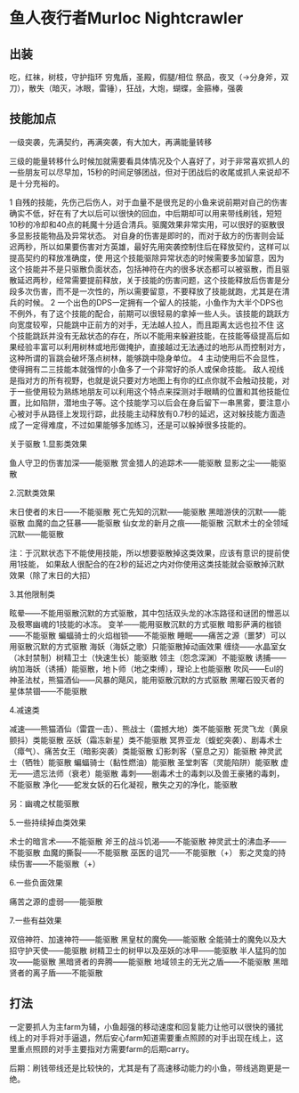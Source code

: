 # 鱼人夜行者Murloc Nightcrawler

## 出装
吃，红袜，树枝，守护指环
穷鬼盾，圣殿，假腿/相位
祭品，夜叉（->分身斧，双刀），散失（暗灭，冰眼，雷锤），狂战，大炮，蝴蝶，金箍棒，强袭

## 技能加点
一级突袭，先满契约，再满突袭，有大加大，再满能量转移

三级的能量转移什么时候加就需要看具体情况及个人喜好了，对于非常喜欢抓人的一些朋友可以尽早加，15秒的时间足够团战，但对于团战后的收尾或抓人来说却不是十分充裕的。

1 自残的技能，先伤己后伤人，对于血量不是很充足的小鱼来说前期对自己的伤害确实不低，好在有了大以后可以很快的回血，中后期却可以用来带线刷钱，短短10秒的冷却和40点的耗魔十分适合清兵。驱魔效果非常实用，可以很好的驱散很多显影技能物品及异常状态。
对自身的伤害是即时的，而对于敌方的伤害则会延迟两秒，所以如果要伤害对方英雄，最好先用突袭控制住后在释放契约，这样可以提高契约的释放准确度，使
用这个技能驱除异常状态的时候需要多加留意，因为这个技能并不是只驱散负面状态，包括神符在内的很多状态都可以被驱散，而且驱散延迟两秒，经常需要提前释放，关于技能的伤害问题，这个技能释放后伤害是分段多次伤害，而不是一次性的，所以需要留意，不要释放了技能就跑，尤其是在清兵的时候。
2 一个出色的DPS一定拥有一个留人的技能，小鱼作为大半个DPS也不例外，有了这个技能的配合，前期可以很轻易的拿掉一些人头。该技能的跳跃方向宽度较窄，只能跳中正前方的对手，无法越人拉人，而且距离太远也拉不住
这个技能跳跃并没有无敌状态的存在，所以不能用来躲避技能，在技能等级提高后如果经验丰富可以利用树林或地形做掩护，直接越过无法通过的地形从而控制对方，这种所谓的盲跳会破坏落点树林，能够跳中隐身单位。
4 主动使用后不会显性，使得拥有二三技能本就强悍的小鱼多了一个非常好的杀人或保命技能。
敌人视线是指对方的所有视野，也就是说只要对方地图上有你的红点你就不会触动技能，对于一些使用较为熟练地朋友可以利用这个特点来探测对手眼睛的位置和其他技能位置，比如陷阱，潜地虫子等。这个技能学习以后会在身后留下一串黑雾，要注意小心被对手从路径上发现行踪，此技能主动释放有0.7秒的延迟，这对躲技能方面造成了一定得难度，不过如果能够多加练习，还是可以躲掉很多技能的。

关于驱散
1.显影类效果

鱼人守卫的伤害加深——能驱散
赏金猎人的追踪术——能驱散
显影之尘——能驱散

2.沉默类效果

末日使者的末日——不能驱散
死亡先知的沉默——能驱散
黑暗游侠的沉默——能驱散
血魔的血之狂暴——能驱散
仙女龙的新月之痕——能驱散
沉默术士的全领域沉默——能驱散

注：于沉默状态下不能使用技能，所以想要驱散掉这类效果，应该有意识的提前使用1技能，
如果敌人很配合的在2秒的延迟之内对你使用这类技能就会驱散掉沉默效果（除了末日的大招）

3.其他限制类

眩晕——不能用驱散沉默的方式驱散，其中包括双头龙的冰冻路径和谜团的憎恶以及极寒幽魂的1技能的冰冻。
变羊——能用驱散沉默的方式驱散
暗影萨满的枷锁——不能驱散
蝙蝠骑士的火焰枷锁——不能驱散
睡眠——痛苦之源（噩梦）可以用驱散沉默的方式驱散
海妖（海妖之歌）只能驱散掉动画效果
缠绕——水晶室女（冰封禁制）树精卫士（快速生长）能驱散
领主（怨念深渊）不能驱散
诱捕——纳加海妖（诱捕）能驱散，地卜师（地之束缚），理论上也能驱散
吹风——Eul的神圣法杖，熊猫酒仙——风暴的飓风，能用驱散沉默的方式驱散
黑曜石毁灭者的星体禁锢——不能驱散

4.减速类

减速——熊猫酒仙（雷霆一击）、熊战士（震撼大地）类不能驱散
死灵飞龙（黄泉颤抖）类能驱散
巫妖（霜冻新星）类不能驱散
冥界亚龙（蝮蛇突袭）、剧毒术士（瘴气）、痛苦女王（暗影突袭）类能驱散
幻影刺客（窒息之刃）能驱散
神灵武士（牺牲）能驱散
蝙蝠骑士（黏性燃油）能驱散
圣堂刺客（灵能陷阱）能驱散
虚无——遗忘法师（衰老）能驱散
毒刺——剧毒术士的毒刺以及兽王豪猪的毒刺，不能驱散
净化——蛇发女妖的石化凝视，散失之刃的净化，能驱散

另：幽魂之杖能驱散

5.一些持续掉血类效果

术士的暗言术——不能驱散
斧王的战斗饥渴——不能驱散
神灵武士的沸血矛——不能驱散
血魔的撕裂——不能驱散
巫医的诅咒——不能驱散（+）
影之灵龛的持续伤害——不能驱散（+）

6.一些负面效果

痛苦之源的虚弱——能驱散

7.一些有益效果

双倍神符、加速神符——能驱散
黑皇杖的魔免——能驱散
全能骑士的魔免以及大招守护天使——能驱散
树精卫士的树甲以及巫妖的冰甲——能驱散
半人猛犸的加攻——能驱散
黑暗贤者的奔腾——能驱散
地域领主的无光之盾——不能驱散
黑暗贤者的离子盾——不能驱散

## 打法
一定要抓人为主farm为辅，小鱼超强的移动速度和回复能力让他可以很快的骚扰线上的对手将对手逼退，然后安心farm知道需要重点照顾的对手出现在线上，这里重点照顾的对手主要指对方需要farm的后期carry。

后期：刷钱带线还是比较快的，尤其是有了高速移动能力的小鱼，带线逃跑更是一绝。